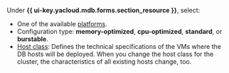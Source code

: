 
Under **{{ ui-key.yacloud.mdb.forms.section_resource }}**, select:

 * One of the available [platforms](../../../compute/concepts/vm-platforms.md).
 * Configuration type: **memory-optimized**, **cpu-optimized**, **standard**, or **burstable**.
 * [Host class](../../../managed-mongodb/concepts/instance-types.md): Defines the technical specifications of the VMs where the DB hosts will be deployed. When you change the host class for the cluster, the characteristics of all existing hosts change, too.

